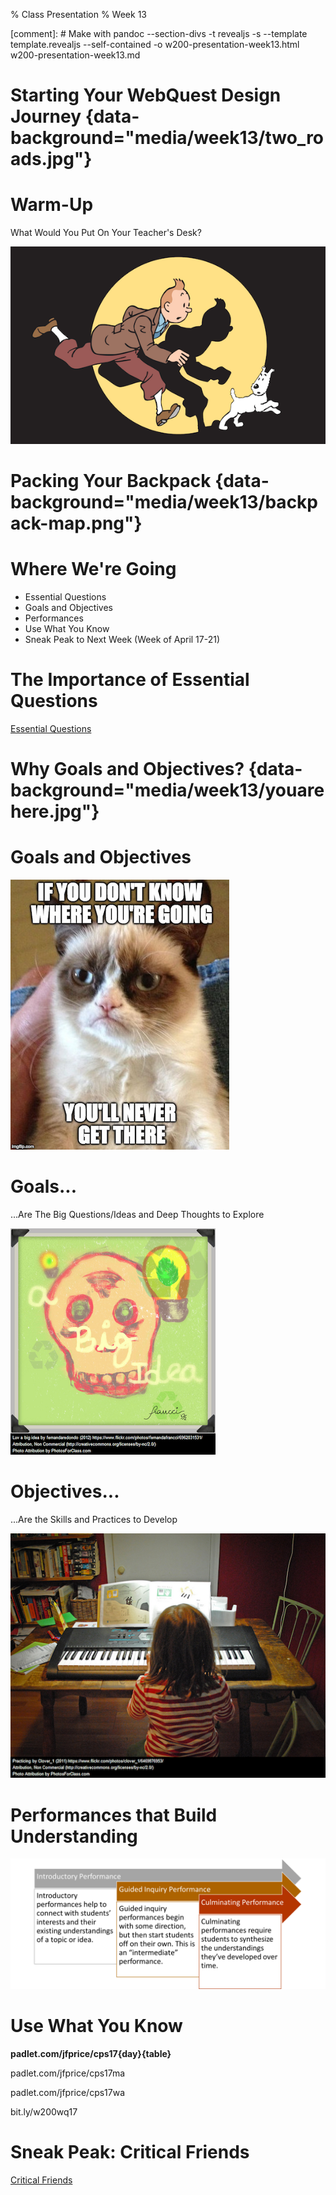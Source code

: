 % Class Presentation
% Week 13

[comment]: # Make with pandoc --section-divs -t revealjs -s --template template.revealjs --self-contained -o w200-presentation-week13.html w200-presentation-week13.md

# Starting Your WebQuest Design Journey {data-background="media/week13/two_roads.jpg"}

# Warm-Up

What Would You Put On Your Teacher's Desk?

![](media/week13/tintin.png)

# Packing Your Backpack {data-background="media/week13/backpack-map.png"}

# Where We're Going

  * Essential Questions
  * Goals and Objectives
  * Performances
  * Use What You Know
  * Sneak Peak to Next Week (Week of April 17-21)

# The Importance of Essential Questions

[Essential Questions](https://www.teachingchannel.org/videos/structure-learning-essential-questions)

# Why Goals and Objectives? {data-background="media/week13/youarehere.jpg"}

# Goals and Objectives

![](media/week13/grumpycat.jpg)

# Goals...

...Are The Big Questions/Ideas and Deep Thoughts to Explore

![](media/week13/bigidea.png)

# Objectives...

...Are the Skills and Practices to Develop

![](media/week13/practice.png)

# Performances that Build Understanding

![](media/week13/performances.png)

# Use What You Know

**padlet.com/jfprice/cps17{day}{table}**

padlet.com/jfprice/cps17ma

padlet.com/jfprice/cps17wa

bit.ly/w200wq17

# Sneak Peak: Critical Friends

[Critical Friends](https://www.teachingchannel.org/videos/reflection-on-student-work-ntn)
